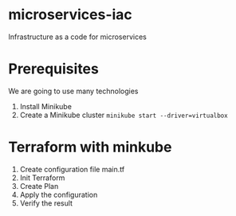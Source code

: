 # microservices-iac
Infrastructure as a code for microservices

# Prerequisites
We are going to use many technologies 
1. Install Minikube
2. Create a Minikube cluster
	` minikube start --driver=virtualbox ` 
# Terraform with minkube
1. Create configuration file main.tf
2. Init Terraform
3. Create Plan
4. Apply the configuration
5. Verify the result
